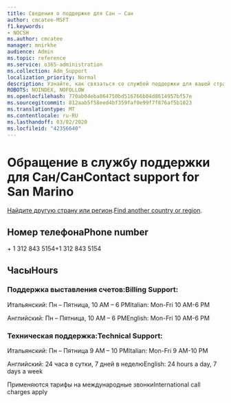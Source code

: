```yaml
---
title: Сведения о поддержке для Сан — Сан
author: cmcatee-MSFT
f1.keywords:
- NOCSH
ms.author: cmcatee
manager: mnirkhe
audience: Admin
ms.topic: reference
ms.service: o365-administration
ms.collection: Adm_Support
localization_priority: Normal
description: Узнайте, как связаться со службой поддержки для вашей страны или региона.
ROBOTS: NOINDEX, NOFOLLOW
ms.openlocfilehash: 770ab04eba064750bd516766b04d8614957bf57e
ms.sourcegitcommit: 812aab5f58eed4bf359faf0e99f7f876af5b1023
ms.translationtype: MT
ms.contentlocale: ru-RU
ms.lasthandoff: 03/02/2020
ms.locfileid: "42356640"
---
```

# <a name="contact-support-for-san-marino"></a><span data-ttu-id="08649-103">Обращение в службу поддержки для Сан/Сан</span><span class="sxs-lookup"><span data-stu-id="08649-103">Contact support for San Marino</span></span>

<span data-ttu-id="08649-104">[Найдите другую страну или регион](../contact-support-for-business-products.md).</span><span class="sxs-lookup"><span data-stu-id="08649-104">[Find another country or region](../contact-support-for-business-products.md).</span></span>

## <a name="phone-number"></a><span data-ttu-id="08649-105">Номер телефона</span><span class="sxs-lookup"><span data-stu-id="08649-105">Phone number</span></span>
<span data-ttu-id="08649-106">+ 1 312 843 5154</span><span class="sxs-lookup"><span data-stu-id="08649-106">+1 312 843 5154</span></span>

## <a name="hours"></a><span data-ttu-id="08649-107">Часы</span><span class="sxs-lookup"><span data-stu-id="08649-107">Hours</span></span>
### <a name="billing-support"></a><span data-ttu-id="08649-108">Поддержка выставления счетов:</span><span class="sxs-lookup"><span data-stu-id="08649-108">Billing Support:</span></span>

<span data-ttu-id="08649-109">Итальянский: Пн – Пятница, 10 AM – 6 PM</span><span class="sxs-lookup"><span data-stu-id="08649-109">Italian: Mon-Fri 10 AM-6 PM</span></span>

<span data-ttu-id="08649-110">Английский: Пн – Пятница, 10 AM – 6 PM</span><span class="sxs-lookup"><span data-stu-id="08649-110">English: Mon-Fri 10 AM-6 PM</span></span>

### <a name="technical-support"></a><span data-ttu-id="08649-111">Техническая поддержка:</span><span class="sxs-lookup"><span data-stu-id="08649-111">Technical Support:</span></span>

<span data-ttu-id="08649-112">Итальянский: Пн – Пятница 9 AM – 10 PM</span><span class="sxs-lookup"><span data-stu-id="08649-112">Italian: Mon-Fri 9 AM-10 PM</span></span>

<span data-ttu-id="08649-113">Английский: 24 часа в сутки, 7 дней в неделю</span><span class="sxs-lookup"><span data-stu-id="08649-113">English: 24 hours a day, 7 days a week</span></span>

<span data-ttu-id="08649-114">Применяются тарифы на международные звонки</span><span class="sxs-lookup"><span data-stu-id="08649-114">International call charges apply</span></span>
